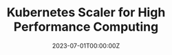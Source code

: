 ---
title: Kubernetes Scaler for High Performance Computing
summary: We developed this tool to automate the deployment of kubernetes cluster in AWS. We also added the support of adding cluster autoscaling mechanism. Moreover, the tool can be used to deploy HPC frameworks such as Flux Operator in the kubernetes. The ultimate goal of the project is to enable autoscaling in the HPC Applications when running into cloud such as AWS and GKE. We've used Python, AWS API, AWS SDK

tags:
- HPC
- Cloud
- Machine Learning
date: "2023-07-01T00:00:00Z"

# Optional external URL for project (replaces project detail page).
external_link: "https://github.com/rajibhossen/kubescaler/tree/main"

image:
  caption: The System features
  focal_point: Smart

links:
url_code: "https://github.com/rajibhossen/kubescaler/tree/main"
url_pdf: ""
url_slides: ""
url_video: ""

# Slides (optional).
#   Associate this project with Markdown slides.
#   Simply enter your slide deck's filename without extension.
#   E.g. `slides = "example-slides"` references `content/slides/example-slides.md`.
#   Otherwise, set `slides = ""`.
slides:
---